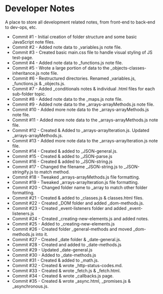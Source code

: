 # Developer Notes
A place to store all development related notes, from front-end to back-end to dev-ops, etc.

- Commit #1 - Initial creation of folder structure and some basic JavaScript note files.
- Commit #2 - Added note data to _variables.js note file.
- Commit #3 - Created basic main.css file to handle visual styling of JS test-page.
- Commit #4 - Added note data to _functions.js note file.
- Commit #5 - Wrote a large portion of data to the _objects-classes-inheritance.js note file.
- Commit #6 - Restructured directories. Renamed _variables.js, _functions.js & _objects.js.
- Commit #7 - Added _conditionals notes & individual .html files for each sub-folder topic.
- Commit #8 - Added note data to the _maps.js note file.
- Commit #9 - Added note data to the _arrays-arrayMethods.js note file.
- Commit #10 - Added more note data to the _arrays-arrayMethods.js note file.
- Commit #11 - Added more note data to the _arrays-arrayMethods.js note file.
- Commit #12 - Created & Added to _arrays-arrayIteration.js. Updated _arrays-arrayMethods.js.
- Commit #13 - Added more note data to the _arrays-arrayIteration.js note file.
- Commit #14 - Created & added to _JSON-general.js.
- Commit #15 - Created & added to _JSON-parse.js
- Commit #16 - Created & added to _JSON-string.js
- Commit #17 - Changed the filename _JSON-string.js to _JSON-stringify.js to match method.
- Commit #18 - Tweaked _arrays-arrayMethods.js file formatting.
- Commit #19 - Tweaked _arrays-arrayIteration.js file formatting.
- Commit #20 - Changed folder name to _array to match other folder formatting.
- Commit #21 - Created & added to _classes.js & classes.html files.
- Commit #22 - Created _DOM folder and added _dom-methods.js.
- Commit #23 - Created _event-listeners folder and added _event-listeners.js
- Commit #24 - Created _creating-new-elements.js and added notes.
- Commit #25 - Added to _creating-new-elements.js
- Commit #26 - Created folder _general-methods and moved _dom-methods.js into it.
- Commit #27 - Created _date folder & _date-general.js.
- Commit #28 - Created and added to _date-methods.js
- Commit #29 - Updated _date-general.js
- Commit #30 - Added to _date-methods.js
- Commit #31 - Created & added to _math.js.
- Commit #32 - Created & wrote _http-status-codes.md.
- Commit #33 - Created & wrote _fetch.js & _fetch.html.
- Commit #34 - Created & wrote _callbacks.js page.
- Commit #35 - Created & wrote _async.html, _promises.js & _asynchronous.js.
